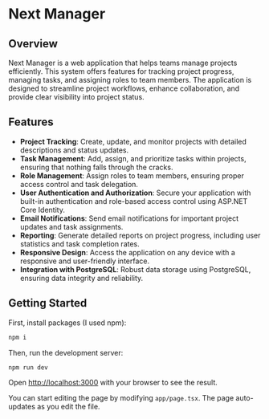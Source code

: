 # Next Manager

## Overview

Next Manager is a web application that helps teams manage projects efficiently. This system offers features for tracking project progress, managing tasks, and assigning roles to team members. The application is designed to streamline project workflows, enhance collaboration, and provide clear visibility into project status.

## Features

- **Project Tracking**: Create, update, and monitor projects with detailed descriptions and status updates.
- **Task Management**: Add, assign, and prioritize tasks within projects, ensuring that nothing falls through the cracks.
- **Role Management**: Assign roles to team members, ensuring proper access control and task delegation.
- **User Authentication and Authorization**: Secure your application with built-in authentication and role-based access control using ASP.NET Core Identity.
- **Email Notifications**: Send email notifications for important project updates and task assignments.
- **Reporting**: Generate detailed reports on project progress, including user statistics and task completion rates.
- **Responsive Design**: Access the application on any device with a responsive and user-friendly interface.
- **Integration with PostgreSQL**: Robust data storage using PostgreSQL, ensuring data integrity and reliability.


## Getting Started

First, install packages (I used npm):
```bash
npm i
```
Then, run the development server:

```bash
npm run dev
```

Open [http://localhost:3000](http://localhost:3000) with your browser to see the result.

You can start editing the page by modifying `app/page.tsx`. The page auto-updates as you edit the file.

